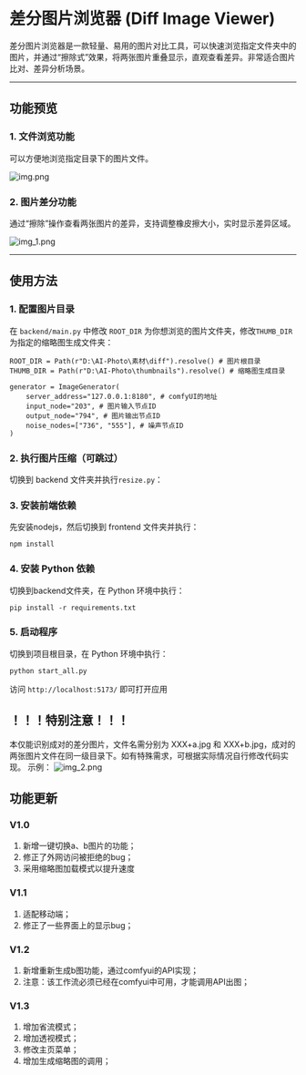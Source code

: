 # 差分图片浏览器 (Diff Image Viewer)

差分图片浏览器是一款轻量、易用的图片对比工具，可以快速浏览指定文件夹中的图片，并通过“擦除式”效果，将两张图片重叠显示，直观查看差异。非常适合图片比对、差异分析场景。

---

## 功能预览

### 1. 文件浏览功能
可以方便地浏览指定目录下的图片文件。  

![img.png](res/img.png)

### 2. 图片差分功能
通过“擦除”操作查看两张图片的差异，支持调整橡皮擦大小，实时显示差异区域。  

![img_1.png](res/img_1.png)

---

## 使用方法

### 1. 配置图片目录
在 `backend/main.py` 中修改 `ROOT_DIR` 为你想浏览的图片文件夹，修改`THUMB_DIR`为指定的缩略图生成文件夹：  

```
ROOT_DIR = Path(r"D:\AI-Photo\素材\diff").resolve() # 图片根目录
THUMB_DIR = Path(r"D:\AI-Photo\thumbnails").resolve() # 缩略图生成目录

generator = ImageGenerator(
    server_address="127.0.0.1:8180", # comfyUI的地址
    input_node="203", # 图片输入节点ID
    output_node="794", # 图片输出节点ID
    noise_nodes=["736", "555"], # 噪声节点ID
)
```
### 2. 执行图片压缩（可跳过）
切换到 backend 文件夹并执行`resize.py`：

### 3. 安装前端依赖
先安装nodejs，然后切换到 frontend 文件夹并执行：
```
npm install
```

### 4. 安装 Python 依赖
切换到backend文件夹，在 Python 环境中执行：
```
pip install -r requirements.txt
```

### 5. 启动程序
切换到项目根目录，在 Python 环境中执行：
```
python start_all.py
```
访问
```http://localhost:5173/```
即可打开应用

## ！！！特别注意！！！
本仅能识别成对的差分图片，文件名需分别为 XXX+a.jpg 和 XXX+b.jpg，成对的两张图片文件在同一级目录下。如有特殊需求，可根据实际情况自行修改代码实现。
示例：
![img_2.png](res/img_2.png)

## 功能更新
### V1.0
1. 新增一键切换a、b图片的功能；
2. 修正了外网访问被拒绝的bug；
3. 采用缩略图加载模式以提升速度
### V1.1
1. 适配移动端；
2. 修正了一些界面上的显示bug；
### V1.2
1. 新增重新生成b图功能，通过comfyui的API实现；
2. 注意：该工作流必须已经在comfyui中可用，才能调用API出图；
### V1.3
1. 增加省流模式；
2. 增加透视模式；
3. 修改主页菜单；
4. 增加生成缩略图的调用；